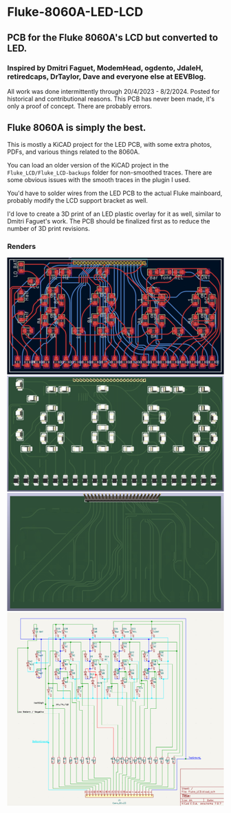 # Fluke-8060A-LED-LCD
## PCB for the Fluke 8060A's LCD but converted to LED.
### Inspired by Dmitri Faguet, ModemHead, ogdento, JdaleH, retiredcaps, DrTaylor, Dave and everyone else at EEVBlog.
All work was done intermittently through 20/4/2023 - 8/2/2024. Posted for historical and contributional reasons. This PCB has never been made, it's only a proof of concept. There are probably errors.

## Fluke 8060A is simply the best.
This is mostly a KiCAD project for the LED PCB, with some extra photos, PDFs, and various things related to the 8060A.

You can load an older version of the KiCAD project in the `Fluke_LCD/Fluke_LCD-backups` folder for non-smoothed traces. There are some obvious issues with the smooth traces in the plugin I used.

You'd have to solder wires from the LED PCB to the actual Fluke mainboard, probably modify the LCD support bracket as well. 

I'd love to create a 3D print of an LED plastic overlay for it as well, similar to Dmitri Faguet's work. The PCB should be finalized first as to reduce the number of 3D print revisions. 

### Renders
![alt text](/Renders/Trace_Render.png)
![alt text](/Renders/Top_Render.png)
![alt text](/Renders/Bottom_Render.png)
![alt text](/Renders/Schematic.png)
